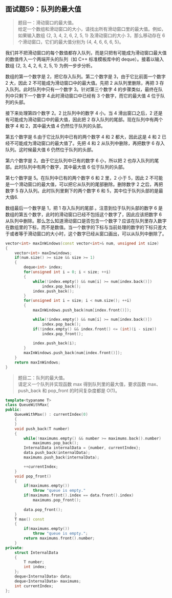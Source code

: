 ## 面试题59：队列的最大值

> 题目一：滑动窗口的最大值。<br>给定一个数组和滑动窗口的大小，请找出所有滑动窗口里的最大值。例如，如果输入数组 {2, 3, 4, 2, 6, 2, 5, 1} 及滑动窗口的大小 3，那么移动存在 6 个滑动窗口，它们的最大值分别为 {4, 4, 6, 6, 6, 5}。

我们并不把滑动窗口的每个数值都存入队列，而是只把有可能成为滑动窗口最大值的数值传入一个两端开头的队列（如 C++ 标准模板库中的 deque）。接着以输入数组 {2, 3, 4, 2, 6, 2, 5, 1} 为例一步步分析。

数组的第一个数字是 2，把它存入队列。第二个数字是 3，由于它比前面一个数字 2 大，因此 2 不可能成为滑动窗口中的最大值。先把 2 从队列里删除，再把 3 存入队列。此时队列中只有一个数字 3。针对第三个数字 4 的步骤类似，最终在队列中只剩下一个数字 4.此时滑动窗口中已经有 3 个数字，而它的最大值 4 位于队列的头部。

接下来处理第四个数字 2。2 比队列中的数字 4 小。当 4 滑出窗口之后，2 还是有可能成为滑动窗口中的最大值，因此把 2 存入队列的尾部。现在队列中有两个数字 4 和 2，其中最大值 4 仍然位于队列的头部。

第五个数字是 6.由于它比队列中已有的两个数字 4 和 2 都大，因此这是 4 和 2 已经不可能成为滑动窗口的最大值了。先把 4 和 2 从队列中删除，再把数字 6 存入队列。这时候最大值 6 仍然位于队列的头部。

第六个数字是 2。由于它比队列中已有的数字 6 小，所以把 2 也存入队列的尾部。此时队列中有两个数字，其中最大值 6 位于队列的头部。

第七个数字是 5。在队列中已有的两个数字 6 和 2 里，2 小于 5，因此 2 不可能是一个滑动窗口的最大值，可以把它从队列的尾部删除。删除数字 2 之后，再把数字 5 存入队列。此时队列里剩下的两个数字 6 和 5，其中位于队列头部的是最大值6.

数组最后一个数字是 1，把 1 存入队列的尾部 。注意到位于队列头部的数字 6 是数组的第五个数字，此时的滑动窗口已经不包括这个数字了，因此应该把数字 6 从队列中删除。那么怎么知道滑动窗口是否包含一个数字？应该在队列里存入数字在数组里的下标，而不是数值。当一个数字的下标与当前处理的数字的下标只差大于或者等于滑动窗口的大小时，这个数字已经从窗口画出，可以从队列中删除了。

```cpp
vector<int> maxInWindows(const vector<int>& num, unsigned int size)
{
    vector<int> maxInwindows;
    if(num.size() >= size && size >= 1)
    {
        deque<int> index;
        for(unsigned int i = 0; i < size; ++i)
        {
            while(!index.empty() && num[i] >= num[index.back()])
                index.pop_back();
            index.push_back();
        }
        for(unsigned int i = size; i < num.size(); ++i)
        {
            maxInWindows.push_back(num[index.front()]);

            while(!index.empty() && num[i] >= num[index.back()])
                index.pop_back();
            if(!index.empty() && index.front() <= (int)(i - size))
                index.pop_front();
            
            index.push_back(i);
        }
        maxInWindows.push_back(num[index.front()]);
    }
    return maxInWindows;
}
```

> 题目二：队列的最大值。<br> 请定义一个队列并实现函数 max 得到队列里的最大值，要求函数 max、push_back 和 pop_front 的时间复杂度都是 O(1)。

```cpp
template<typaname T>
class QueueWithMax{
public:
    QueueWithMax() : currentIndex(0)
    {
    }
    void push_back(T number)
    {
        while(!maximums.empty() && number >= maximums.back().number)
            maximums.pop_back();
        InternalData internalData = {number, currentIndex};
        data.push_back(internalData);
        maximums.push_back(internalData);

        ++currentIndex;
    }
    void pop_front()
    {
        if(maximums.empty())
            throw "queue is empty."
        if(maximums.front().index == data.front().index)
            maximums.pop_front();
        
        data.pop_front();
    }
    T max() const
    {
        if(maximums.empty())
            throw "queue is empty.";
        return maximums.front().number;
    }
private:
    struct InternalData
    {
        T number;
        int index;
    };
    deque<InternalData> data;
    deque<InternalData> maximums;
    int currentIndex;
};
```